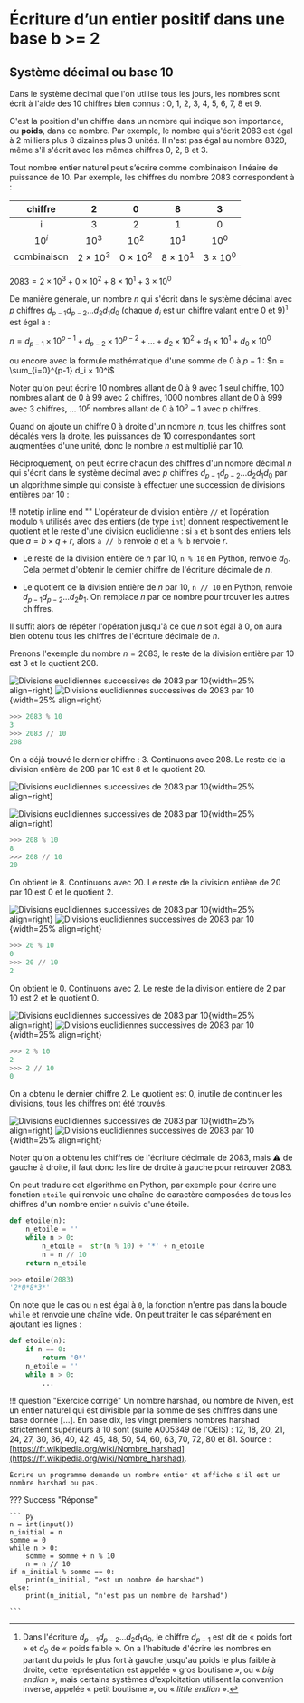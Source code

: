 # Écriture d’un entier positif dans une base b >= 2

## Système décimal ou base 10

Dans le système décimal que l'on utilise tous les jours, les nombres sont écrit à l'aide des 10 chiffres bien connus : 0, 1, 2, 3, 4, 5, 6, 7, 8 et 9. 

C'est la position d'un chiffre dans un nombre qui indique son importance, ou **poids**, dans ce nombre. Par exemple, le nombre qui s'écrit 2083 est égal à 2 milliers plus 8 dizaines plus 3 unités. Il n'est pas égal au nombre 8320, même s'il s'écrit avec les mêmes chiffres 0, 2, 8 et 3.

Tout nombre entier naturel peut s’écrire comme combinaison linéaire de puissance de 10. Par exemple, les chiffres du nombre 2083 correspondent à :

|chiffre|2|0|8|3|
|:-:|:-:|:-:|:-:|:-:|
|i|3|2|1|0|
|$10^i$|$10^3$|$10^2$|$10^1$|$10^0$|
|combinaison|$2 \times 10^3$|$0 \times 10^2$|$8 \times 10^1$|$3 \times 10^0$|

$2083 = 2 \times 10^3 + 0 \times 10^2 + 8 \times 10^1 + 3 \times 10^0$

De manière générale, un nombre $n$ qui s'écrit dans le système décimal avec $p$ chiffres $d_{p−1}d_{p−2}...d_2d_1d_0$  (chaque $d_i$ est un chiffre valant entre 0 et 9)[^1.1] est égal à : 

[^1.1]: Dans l'écriture $d_{p−1}d_{p−2}...d_2d_1d_0$, le chiffre $d_{p−1}$ est dit de « poids fort » et $d_0$ de « poids faible ». On a l'habitude d'écrire les nombres en partant du poids le plus fort à gauche jusqu'au poids le plus faible à droite, cette représentation est appelée « gros boutisme », ou « *big endian* », mais certains systèmes d'exploitation utilisent la convention inverse, appelée « petit boutisme », ou « *little endian* ».

$n = d_{p−1} \times 10^{p−1}  + d_{p−2} \times 10^{p−2} + ... +  d_2 \times 10^2 + d_1 \times 10^1 + d_0 \times 10^0$

ou encore avec la formule mathématique d'une somme de $0$ à $p-1$ :
$n = \sum_{i=0}^{p-1} d_i × 10^i$


Noter qu'on peut écrire 10 nombres allant de 0 à 9 avec 1 seul chiffre, 100 nombres allant de 0 à 99 avec 2 chiffres, 1000 nombres allant de 0 à 999 avec 3 chiffres, ... $10^p$ nombres allant de 0 à $10^p-1$ avec $p$ chiffres.

Quand on ajoute un chiffre 0 à droite d'un nombre $n$, tous les chiffres sont décalés vers la droite, les puissances de 10 correspondantes sont augmentées d'une unité, donc le nombre $n$ est multiplié par 10.


Réciproquement, on peut écrire chacun des chiffres d'un nombre décimal $n$ qui s'écrit dans le système décimal avec $p$ chiffres $d_{p−1}d_{p−2}...d_2d_1d_0$ par un algorithme simple qui consiste à effectuer une succession de divisions entières par 10  :

!!! notetip inline end "" 
	L'opérateur de division entière ```//``` et l’opération modulo ```%``` utilisés avec des entiers (de type ```int```) donnent respectivement le quotient et le reste d'une division euclidienne : si `a` et `b` sont des entiers tels que $a = b \times q + r$,  alors ```a // b``` renvoie $q$ et ```a % b``` renvoie $r$.



- Le reste de la division entière de $n$ par $10$, `n % 10` en Python, renvoie $d_0$. Cela permet d'obtenir le dernier chiffre de l'écriture décimale de $n$.

- Le quotient de la division entière de $n$ par $10$, `n // 10` en Python, renvoie $d_{p−1}d_{p−2}...d_2b_1$. On remplace $n$ par ce nombre pour trouver les autres chiffres.


Il suffit alors de répéter l'opération jusqu'à ce que $n$ soit égal à 0, on aura bien obtenu tous les chiffres de l'écriture décimale de $n$. 


Prenons l'exemple du nombre $n = 2083$, le reste de la division entière par 10 est 3 et le quotient 208.

![Divisions euclidiennes successives de 2083 par 10](assets/1-2083-divise-par-10-1-light-mode.png#only-light){width=25% align=right}
![Divisions euclidiennes successives de 2083 par 10](assets/1-2083-divise-par-10-1-dark-mode.png#only-dark){width=25% align=right}

``` py
>>> 2083 % 10
3
>>> 2083 // 10
208
```

On a déjà trouvé le dernier chiffre : 3. Continuons avec 208. Le reste de la division entière de 208 par 10 est 8 et le quotient 20.

![Divisions euclidiennes successives de 2083 par 10](assets/1-2083-divise-par-10-2-light-mode.png#only-light){width=25% align=right}

![Divisions euclidiennes successives de 2083 par 10](assets/1-2083-divise-par-10-2-dark-mode.png#only-dark){width=25% align=right}

``` py
>>> 208 % 10
8
>>> 208 // 10
20
```

On obtient le 8. Continuons avec 20. Le reste de la division entière de 20 par 10 est 0 et le quotient 2.

![Divisions euclidiennes successives de 2083 par 10](assets/1-2083-divise-par-10-3-light-mode.png#only-light){width=25% align=right}
![Divisions euclidiennes successives de 2083 par 10](assets/1-2083-divise-par-10-3-dark-mode.png#only-dark){width=25% align=right}

``` py
>>> 20 % 10
0
>>> 20 // 10
2
```

On obtient le 0. Continuons avec 2. Le reste de la division entière de 2 par 10 est 2 et le quotient 0.

![Divisions euclidiennes successives de 2083 par 10](assets/1-2083-divise-par-10-4-light-mode.png#only-light){width=25%  align=right}
![Divisions euclidiennes successives de 2083 par 10](assets/1-2083-divise-par-10-4-dark-mode.png#only-dark){width=25% align=right}


``` py
>>> 2 % 10
2
>>> 2 // 10
0
```
On a obtenu le dernier chiffre 2.  Le quotient est 0, inutile de continuer les divisions, tous les chiffres ont été trouvés.


![Divisions euclidiennes successives de 2083 par 10](assets/1-2083-divise-par-10-5-light-mode.png#only-light){width=25% align=right}
![Divisions euclidiennes successives de 2083 par 10](assets/1-2083-divise-par-10-5-dark-mode.png#only-dark){width=25% align=right}

Noter qu'on a obtenu les chiffres de l'écriture décimale de 2083, mais :warning: de gauche à droite, il faut donc les lire de droite à gauche pour retrouver 2083.

On peut traduire cet algorithme en Python, par exemple pour écrire une fonction `etoile` qui renvoie une chaîne de caractère composées de tous les chiffres d'un nombre entier `n` suivis d'une étoile.

``` py
def etoile(n):
	n_etoile = ''
	while n > 0:
		n_etoile =  str(n % 10) + '*' + n_etoile
		n = n // 10
	return n_etoile

>>> etoile(2083)
'2*0*8*3*'
```
On note que le cas ou `n` est égal à `0`, la fonction n'entre pas dans la boucle `while` et renvoie une chaîne vide. On peut traiter le cas séparément en ajoutant les lignes :

``` py
def etoile(n):
	if n == 0:
		return '0*'
	n_etoile = ''
	while n > 0:
		...
```



!!! question "Exercice corrigé" 
    Un nombre harshad, ou nombre de Niven, est un entier naturel qui est divisible par la somme de ses chiffres dans une base donnée [...]. En base dix, les vingt premiers nombres harshad strictement supérieurs à 10 sont (suite A005349 de l'OEIS) :
	12, 18, 20, 21, 24, 27, 30, 36, 40, 42, 45, 48, 50, 54, 60, 63, 70, 72, 80 et 81.
    Source : [https://fr.wikipedia.org/wiki/Nombre_harshad](https://fr.wikipedia.org/wiki/Nombre_harshad).
	
	
	Écrire un programme demande un nombre entier et affiche s'il est un nombre harshad ou pas.

	


??? Success "Réponse"

    ``` py
	n = int(input())
	n_initial = n
	somme = 0
	while n > 0:
		somme = somme + n % 10
		n = n // 10
	if n_initial % somme == 0:
		print(n_initial, "est un nombre de harshad")
	else:
		print(n_initial, "n'est pas un nombre de harshad")

	```
